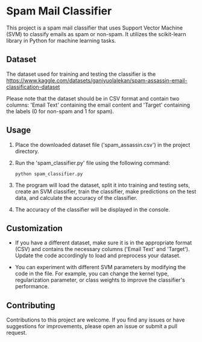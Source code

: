 # Spam Mail Classifier

This project is a spam mail classifier that uses Support Vector Machine (SVM) to classify emails as spam or non-spam. It utilizes the scikit-learn library in Python for machine learning tasks.

## Dataset

The dataset used for training and testing the classifier is the https://www.kaggle.com/datasets/ganiyuolalekan/spam-assassin-email-classification-dataset

Please note that the dataset should be in CSV format and contain two columns: 'Email Text' containing the email content and 'Target' containing the labels (0 for non-spam and 1 for spam).

## Usage

1. Place the downloaded dataset file ('spam_assassin.csv') in the project directory.

2. Run the 'spam_classifier.py' file using the following command:
   ```
   python spam_classifier.py
   ```

3. The program will load the dataset, split it into training and testing sets, create an SVM classifier, train the classifier, make predictions on the test data, and calculate the accuracy of the classifier.

4. The accuracy of the classifier will be displayed in the console.

## Customization

- If you have a different dataset, make sure it is in the appropriate format (CSV) and contains the necessary columns ('Email Text' and 'Target'). Update the code accordingly to load and preprocess your dataset.

- You can experiment with different SVM parameters by modifying the code in the file. For example, you can change the kernel type, regularization parameter, or class weights to improve the classifier's performance.

## Contributing

Contributions to this project are welcome. If you find any issues or have suggestions for improvements, please open an issue or submit a pull request.

